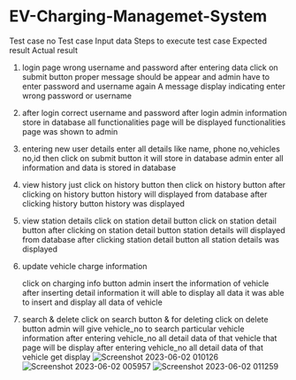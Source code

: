 # EV-Charging-Managemet-System

Test case no	Test case	Input data	Steps to execute test case	Expected result	Actual result
1.	login page	wrong username and password	after entering data click on submit button	proper message should be appear and admin have to enter password and username again	A message display indicating enter wrong password or username
2.	after login	correct username and password	after login admin information store in database	all functionalities page will be displayed	functionalities page was shown to admin
3.	entering new user details	enter all details like name, phone no,vehicles no,id	then click on submit button	it will store in database	admin enter all information and data is stored in database
4.	view history	just click on history button	then click on history button	after clicking on history button history will displayed from database	after clicking history button history was displayed
5.	view station details	click on station detail button	click on station detail button	after clicking on station detail button station details will displayed from database	after clicking station detail button all station details was displayed 
6.	update vehicle charge information


	click on charging info button	admin insert the information of vehicle	after inserting detail information it will able to display all data	it was able to insert and display all data of vehicle
7.	search 
& delete
	click on search button & for deleting click on delete button	admin will give vehicle_no to search particular vehicle information	after entering vehicle_no all detail data of that vehicle that page will be display	after entering vehicle_no all detail data of that vehicle get display
![Screenshot 2023-06-02 010126](https://github.com/user-attachments/assets/b9805542-802c-45dc-aabf-8b55e2bbbcfc)
![Screenshot 2023-06-02 005957](https://github.com/user-attachments/assets/006428a5-7bf0-4f19-9802-cc241e26e000)
![Screenshot 2023-06-02 011259](https://github.com/user-attachments/assets/e87b686f-e67b-494c-ab56-1c33149d81b0)
